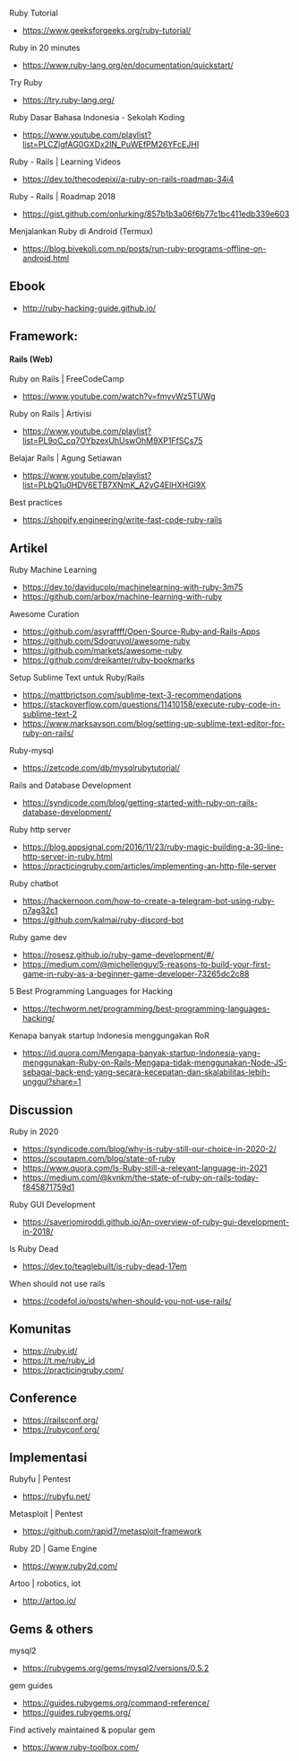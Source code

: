 Ruby Tutorial
- https://www.geeksforgeeks.org/ruby-tutorial/

Ruby in 20 minutes
- https://www.ruby-lang.org/en/documentation/quickstart/

Try Ruby
- https://try.ruby-lang.org/

Ruby Dasar Bahasa Indonesia - Sekolah Koding
- https://www.youtube.com/playlist?list=PLCZlgfAG0GXDx2lN_PuWEfPM26YFcEJHI

Ruby - Rails | Learning Videos
- https://dev.to/thecodepixi/a-ruby-on-rails-roadmap-34i4

Ruby - Rails | Roadmap 2018
- https://gist.github.com/onlurking/857b1b3a06f6b77c1bc411edb339e603

Menjalankan Ruby di Android (Termux)
- https://blog.bivekoli.com.np/posts/run-ruby-programs-offline-on-android.html

## Ebook

- http://ruby-hacking-guide.github.io/

## Framework: 

#### Rails (Web)

Ruby on Rails | FreeCodeCamp
- https://www.youtube.com/watch?v=fmyvWz5TUWg

Ruby on Rails | Artivisi
- https://www.youtube.com/playlist?list=PL9oC_cq7OYbzexUhUswOhM9XP1FfSCs75

Belajar Rails | Agung Setiawan
- https://www.youtube.com/playlist?list=PLbQ1u0HDV6ETB7XNmK_A2yG4ElHXHGl9X

Best practices
- https://shopify.engineering/write-fast-code-ruby-rails

## Artikel

Ruby Machine Learning
- https://dev.to/daviducolo/machinelearning-with-ruby-3m75
- https://github.com/arbox/machine-learning-with-ruby

Awesome Curation
- https://github.com/asyraffff/Open-Source-Ruby-and-Rails-Apps
- https://github.com/Sdogruyol/awesome-ruby
- https://github.com/markets/awesome-ruby
- https://github.com/dreikanter/ruby-bookmarks

Setup Sublime Text untuk Ruby/Rails
- https://mattbrictson.com/sublime-text-3-recommendations
- https://stackoverflow.com/questions/11410158/execute-ruby-code-in-sublime-text-2
- https://www.marksayson.com/blog/setting-up-sublime-text-editor-for-ruby-on-rails/

Ruby-mysql
- https://zetcode.com/db/mysqlrubytutorial/

Rails and Database Development
- https://syndicode.com/blog/getting-started-with-ruby-on-rails-database-development/

Ruby http server
- https://blog.appsignal.com/2016/11/23/ruby-magic-building-a-30-line-http-server-in-ruby.html
- https://practicingruby.com/articles/implementing-an-http-file-server

Ruby chatbot
- https://hackernoon.com/how-to-create-a-telegram-bot-using-ruby-n7ag32c1
- https://github.com/kalmai/ruby-discord-bot

Ruby game dev
- https://rosesz.github.io/ruby-game-development/#/
- https://medium.com/@michellenguy/5-reasons-to-build-your-first-game-in-ruby-as-a-beginner-game-developer-73265dc2c88

5 Best Programming Languages for Hacking
- https://techworm.net/programming/best-programming-languages-hacking/

Kenapa banyak startup Indonesia menggungakan RoR
- https://id.quora.com/Mengapa-banyak-startup-Indonesia-yang-menggunakan-Ruby-on-Rails-Mengapa-tidak-menggunakan-Node-JS-sebagai-back-end-yang-secara-kecepatan-dan-skalabilitas-lebih-unggul?share=1

## Discussion

Ruby in 2020
- https://syndicode.com/blog/why-is-ruby-still-our-choice-in-2020-2/
- https://scoutapm.com/blog/state-of-ruby
- https://www.quora.com/Is-Ruby-still-a-relevant-language-in-2021
- https://medium.com/@kvnkm/the-state-of-ruby-on-rails-today-f845871759d1

Ruby GUI Development
- https://saveriomiroddi.github.io/An-overview-of-ruby-gui-development-in-2018/

Is Ruby Dead
- https://dev.to/teaglebuilt/is-ruby-dead-17em 

When should not use rails
- https://codefol.io/posts/when-should-you-not-use-rails/

## Komunitas

- https://ruby.id/
- https://t.me/ruby_id
- https://practicingruby.com/

## Conference

- https://railsconf.org/
- https://rubyconf.org/

## Implementasi

Rubyfu | Pentest
- https://rubyfu.net/

Metasploit | Pentest
- https://github.com/rapid7/metasploit-framework

Ruby 2D | Game Engine
- https://www.ruby2d.com/

Artoo | robotics, iot
- http://artoo.io/

## Gems & others

mysql2
- https://rubygems.org/gems/mysql2/versions/0.5.2

gem guides
- https://guides.rubygems.org/command-reference/
- https://guides.rubygems.org/

Find actively maintained & popular gem
- https://www.ruby-toolbox.com/
